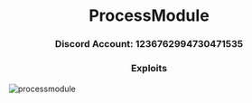 <h1 align = "center">
  ProcessModule
</h1>
<h3 align = "center">Discord Account: 1236762994730471535</h1>
<h3 align = "center">Exploits</h1>

<p>&nbsp;<img align="center" src="https://github-readme-stats.vercel.app/api?username=processmodule&show_icons=true&count_private=true&theme=dark" alt="processmodule" /></p>
